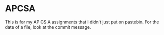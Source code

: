 # APCSA
This is for my AP CS A assignments that I didn't just put on pastebin.
For the date of a file, look at the commit message.
